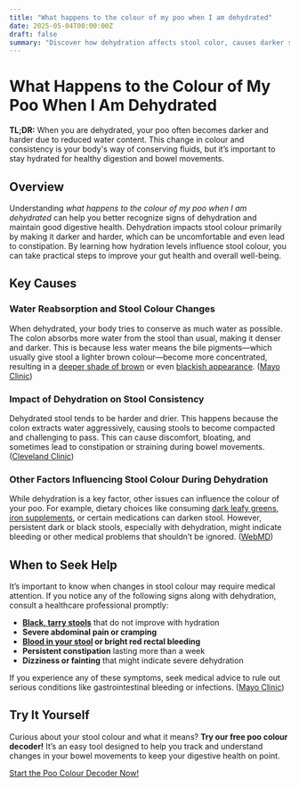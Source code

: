 ```yaml
---
title: "What happens to the colour of my poo when I am dehydrated"
date: 2025-05-04T00:00:00Z
draft: false
summary: "Discover how dehydration affects stool color, causes darker shades, and learn hydration tips to maintain healthy bowel movements and digestion"
---
```

# What Happens to the Colour of My Poo When I Am Dehydrated

**TL;DR:** When you are dehydrated, your poo often becomes darker and harder due to reduced water content. This change in colour and consistency is your body's way of conserving fluids, but it’s important to stay hydrated for healthy digestion and bowel movements.

## Overview

Understanding *what happens to the colour of my poo when I am dehydrated* can help you better recognize signs of dehydration and maintain good digestive health. Dehydration impacts stool colour primarily by making it darker and harder, which can be uncomfortable and even lead to constipation. By learning how hydration levels influence stool colour, you can take practical steps to improve your gut health and overall well-being.

## Key Causes

### Water Reabsorption and Stool Colour Changes

When dehydrated, your body tries to conserve as much water as possible. The colon absorbs more water from the stool than usual, making it denser and darker. This is because less water means the bile pigments—which usually give stool a lighter brown colour—become more concentrated, resulting in a [deeper shade of brown](../is-brown-the-only-normal-color-of-poo-2025-05-19) or even [blackish appearance](../black-or-tarry-stool-when-to-worry-2025-05-30). ([Mayo Clinic](https://www.mayoclinic.org/stool-color/expert-answers/faq-20058080))

### Impact of Dehydration on Stool Consistency

Dehydrated stool tends to be harder and drier. This happens because the colon extracts water aggressively, causing stools to become compacted and challenging to pass. This can cause discomfort, bloating, and sometimes lead to constipation or straining during bowel movements. ([Cleveland Clinic](https://health.clevelandclinic.org/healthy-poop-shape-type-color))

### Other Factors Influencing Stool Colour During Dehydration

While dehydration is a key factor, other issues can influence the colour of your poo. For example, dietary choices like consuming [dark leafy greens](../why-is-my-stool-green-7-common-causes-2025-04-27), [iron supplements](../black-poo-iron), or certain medications can darken stool. However, persistent dark or black stools, especially with dehydration, might indicate bleeding or other medical problems that shouldn’t be ignored. ([WebMD](https://www.webmd.com/digestive-disorders/black-tarry-stool-reasons))

## When to Seek Help

It’s important to know when changes in stool colour may require medical attention. If you notice any of the following signs along with dehydration, consult a healthcare professional promptly:

- **[Black, tarry stools](../black-or-tarry-stool-when-to-worry-2025-05-30)** that do not improve with hydration
- **Severe abdominal pain or cramping**
- **[Blood in your stool](../red-stool-vs-blood-in-stool-whats-the-difference-2025-05-27) or bright red rectal bleeding**
- **Persistent constipation** lasting more than a week
- **Dizziness or fainting** that might indicate severe dehydration

If you experience any of these symptoms, seek medical advice to rule out serious conditions like gastrointestinal bleeding or infections. ([Mayo Clinic](https://www.mayoclinic.org/diseases-conditions/dehydration/symptoms-causes/syc-20354086))

## Try It Yourself

Curious about your stool colour and what it means? **Try our free poo colour decoder!** It’s an easy tool designed to help you track and understand changes in your bowel movements to keep your digestive health on point.

[Start the Poo Colour Decoder Now!](https://www.poopcolor.info)